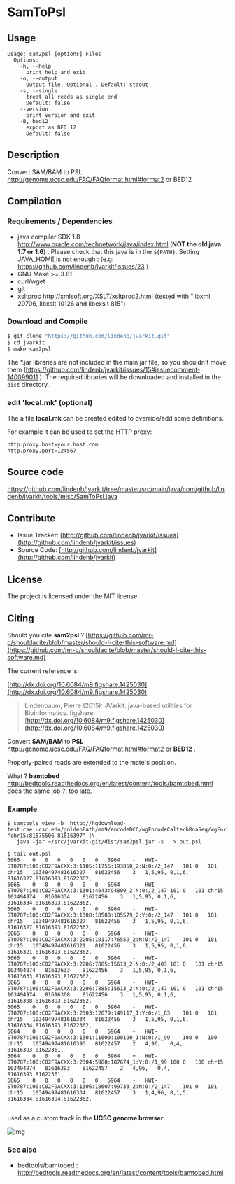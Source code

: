 # SamToPsl


## Usage

```
Usage: sam2psl [options] Files
  Options:
    -h, --help
      print help and exit
    -o, --output
      Output file. Optional . Default: stdout
    -s, --single
      treat all reads as single end
      Default: false
    --version
      print version and exit
    -B, bed12
      export as BED 12
      Default: false

```


## Description

Convert SAM/BAM to PSL http://genome.ucsc.edu/FAQ/FAQformat.html#format2 or BED12

## Compilation

### Requirements / Dependencies

* java compiler SDK 1.8 http://www.oracle.com/technetwork/java/index.html (**NOT the old java 1.7 or 1.6**) . Please check that this java is in the `${PATH}`. Setting JAVA_HOME is not enough : (e.g: https://github.com/lindenb/jvarkit/issues/23 )
* GNU Make >= 3.81
* curl/wget
* git
* xsltproc http://xmlsoft.org/XSLT/xsltproc2.html (tested with "libxml 20706, libxslt 10126 and libexslt 815")


### Download and Compile

```bash
$ git clone "https://github.com/lindenb/jvarkit.git"
$ cd jvarkit
$ make sam2psl
```

The *.jar libraries are not included in the main jar file, so you shouldn't move them (https://github.com/lindenb/jvarkit/issues/15#issuecomment-140099011 ).
The required libraries will be downloaded and installed in the `dist` directory.

### edit 'local.mk' (optional)

The a file **local.mk** can be created edited to override/add some definitions.

For example it can be used to set the HTTP proxy:

```
http.proxy.host=your.host.com
http.proxy.port=124567
```
## Source code 

[https://github.com/lindenb/jvarkit/tree/master/src/main/java/com/github/lindenb/jvarkit/tools/misc/SamToPsl.java
](https://github.com/lindenb/jvarkit/tree/master/src/main/java/com/github/lindenb/jvarkit/tools/misc/SamToPsl.java
)
## Contribute

- Issue Tracker: [http://github.com/lindenb/jvarkit/issues](http://github.com/lindenb/jvarkit/issues)
- Source Code: [http://github.com/lindenb/jvarkit](http://github.com/lindenb/jvarkit)

## License

The project is licensed under the MIT license.

## Citing

Should you cite **sam2psl** ? [https://github.com/mr-c/shouldacite/blob/master/should-I-cite-this-software.md](https://github.com/mr-c/shouldacite/blob/master/should-I-cite-this-software.md)

The current reference is:

[http://dx.doi.org/10.6084/m9.figshare.1425030](http://dx.doi.org/10.6084/m9.figshare.1425030)

> Lindenbaum, Pierre (2015): JVarkit: java-based utilities for Bioinformatics. figshare.
> [http://dx.doi.org/10.6084/m9.figshare.1425030](http://dx.doi.org/10.6084/m9.figshare.1425030)



Convert **SAM/BAM** to **PSL** http://genome.ucsc.edu/FAQ/FAQformat.html#format2 or **BED12** .

Properly-paired reads are extended to the mate's position.

What ? **bamtobed** http://bedtools.readthedocs.org/en/latest/content/tools/bamtobed.html does the same job ?! too late.




### Example




```
$ samtools view -b  http://hgdownload-test.cse.ucsc.edu/goldenPath/mm9/encodeDCC/wgEncodeCaltechRnaSeq/wgEncodeCaltechRnaSeq10t12C3hFR2x75Th131Il200AlnRep1.bam "chr15:81575506-81616397" |\
   java -jar ~/src/jvarkit-git/dist/sam2psl.jar -s   > out.psl

$ tail out.psl
6065	0	0	0	0	0	0	5964	-	HWI-ST0787:100:C02F9ACXX:3:1105:11756:193850_2:N:0:/2_147	101	0	101	chr15	10349497481616327	81622456	3	1,5,95,	0,1,6,	81616327,81616393,81622362,
6065	0	0	0	0	0	0	5964	-	HWI-ST0787:100:C02F9ACXX:3:1301:4643:94800_2:N:0:/2_147	101	0	101	chr15	103494974	81616334	81622456	3	1,5,95,	0,1,6,	81616334,81616393,81622362,
6065	0	0	0	0	0	0	5964	-	HWI-ST0787:100:C02F9ACXX:3:1308:18580:185579_2:Y:0:/2_147	101	0	101	chr15	10349497481616327	81622456	3	1,5,95,	0,1,6,	81616327,81616393,81622362,
6065	0	0	0	0	0	0	5964	-	HWI-ST0787:100:C02F9ACXX:3:2205:10117:76559_2:N:0:/2_147	101	0	101	chr15	10349497481616321	81622456	3	1,5,95,	0,1,6,	81616321,81616393,81622362,
6065	0	0	0	0	0	0	5964	-	HWI-ST0787:100:C02F9ACXX:3:2206:7885:15613_2:N:0:/2_403	101	0	101	chr15	103494974	81613633	81622456	3	1,5,95,	0,1,6,	81613633,81616393,81622362,
6065	0	0	0	0	0	0	5964	-	HWI-ST0787:100:C02F9ACXX:3:2206:7885:15613_2:N:0:/2_147	101	0	101	chr15	103494974	81616308	81622456	3	1,5,95,	0,1,6,	81616308,81616393,81622362,
6065	0	0	0	0	0	0	5964	-	HWI-ST0787:100:C02F9ACXX:3:2303:12879:149117_1:Y:0:/1_83	101	0	101	chr15	10349497481616334	81622456	3	1,5,95,	0,1,6,	81616334,81616393,81622362,
6064	0	0	0	0	0	0	5964	+	HWI-ST0787:100:C02F9ACXX:3:1301:11600:100190_1:N:0:/1_99	100	0	100	chr15	10349497481616393	81622457	2	4,96,	0,4,	81616393,81622361,
6064	0	0	0	0	0	0	5964	+	HWI-ST0787:100:C02F9ACXX:3:2304:5980:187674_1:Y:0:/1_99	100	0	100	chr15	103494974	81616393	81622457	2	4,96,	0,4,	81616393,81622361,
6065	0	0	0	0	0	0	5964	-	HWI-ST0787:100:C02F9ACXX:3:1306:18607:99733_2:N:0:/2_147	101	0	101	chr15	10349497481616334	81622457	3	1,4,96,	0,1,5,	81616334,81616394,81622362,


```



used as a custom track in the **UCSC genome browser**.

![img](http://i.imgur.com/Gi6Sd0M.png)




### See also


* bedtools/bamtobed : http://bedtools.readthedocs.org/en/latest/content/tools/bamtobed.html







